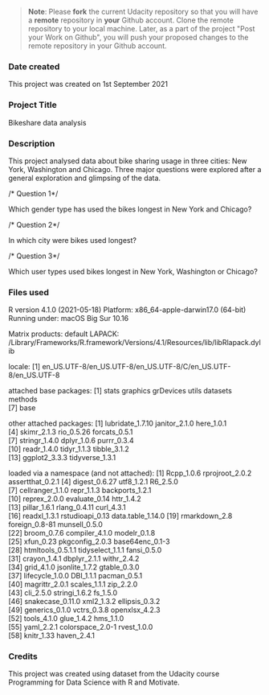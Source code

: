 >**Note**: Please **fork** the current Udacity repository so that you will have a **remote** repository in **your** Github account. Clone the remote repository to your local machine. Later, as a part of the project "Post your Work on Github", you will push your proposed changes to the remote repository in your Github account.

### Date created
This project was created on 1st September 2021

### Project Title
Bikeshare data analysis

### Description
This project analysed data about bike sharing usage in three cities: New York, Washington and Chicago. Three major questions were explored after a general exploration and glimpsing of the data.

/* Question 1*/

Which gender type has used the bikes longest in New York and Chicago?

/* Question 2*/

In which city were bikes used longest?

/* Question 3*/

Which user types used bikes longest in New York, Washington or Chicago?



### Files used

R version 4.1.0 (2021-05-18)
Platform: x86_64-apple-darwin17.0 (64-bit)
Running under: macOS Big Sur 10.16

Matrix products: default
LAPACK: /Library/Frameworks/R.framework/Versions/4.1/Resources/lib/libRlapack.dylib

locale:
[1] en_US.UTF-8/en_US.UTF-8/en_US.UTF-8/C/en_US.UTF-8/en_US.UTF-8

attached base packages:
[1] stats     graphics  grDevices utils     datasets  methods  
[7] base     

other attached packages:
 [1] lubridate_1.7.10 janitor_2.1.0    here_1.0.1      
 [4] skimr_2.1.3      rio_0.5.26       forcats_0.5.1   
 [7] stringr_1.4.0    dplyr_1.0.6      purrr_0.3.4     
[10] readr_1.4.0      tidyr_1.1.3      tibble_3.1.2    
[13] ggplot2_3.3.3    tidyverse_1.3.1

loaded via a namespace (and not attached):
 [1] Rcpp_1.0.6        rprojroot_2.0.2   assertthat_0.2.1
 [4] digest_0.6.27     utf8_1.2.1        R6_2.5.0         
 [7] cellranger_1.1.0  repr_1.1.3        backports_1.2.1  
[10] reprex_2.0.0      evaluate_0.14     httr_1.4.2       
[13] pillar_1.6.1      rlang_0.4.11      curl_4.3.1       
[16] readxl_1.3.1      rstudioapi_0.13   data.table_1.14.0
[19] rmarkdown_2.8     foreign_0.8-81    munsell_0.5.0    
[22] broom_0.7.6       compiler_4.1.0    modelr_0.1.8     
[25] xfun_0.23         pkgconfig_2.0.3   base64enc_0.1-3  
[28] htmltools_0.5.1.1 tidyselect_1.1.1  fansi_0.5.0      
[31] crayon_1.4.1      dbplyr_2.1.1      withr_2.4.2      
[34] grid_4.1.0        jsonlite_1.7.2    gtable_0.3.0     
[37] lifecycle_1.0.0   DBI_1.1.1         pacman_0.5.1     
[40] magrittr_2.0.1    scales_1.1.1      zip_2.2.0        
[43] cli_2.5.0         stringi_1.6.2     fs_1.5.0         
[46] snakecase_0.11.0  xml2_1.3.2        ellipsis_0.3.2   
[49] generics_0.1.0    vctrs_0.3.8       openxlsx_4.2.3   
[52] tools_4.1.0       glue_1.4.2        hms_1.1.0        
[55] yaml_2.2.1        colorspace_2.0-1  rvest_1.0.0      
[58] knitr_1.33        haven_2.4.1      

### Credits

This project was created using dataset from the Udacity course Programming for Data Science with R and Motivate.
